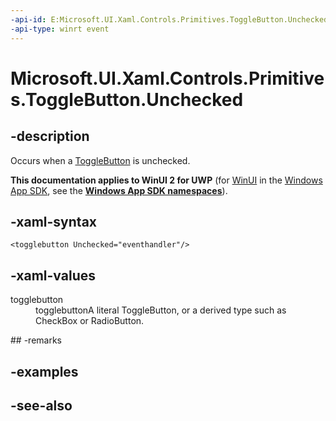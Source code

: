 ```yaml
---
-api-id: E:Microsoft.UI.Xaml.Controls.Primitives.ToggleButton.Unchecked
-api-type: winrt event
---
```


<!-- Event syntax
public event Windows.UI.Xaml.RoutedEventHandler Unchecked
-->

# Microsoft.UI.Xaml.Controls.Primitives.ToggleButton.Unchecked

## -description
Occurs when a [ToggleButton](togglebutton.md) is unchecked.

**This documentation applies to WinUI 2 for UWP** (for [WinUI](/windows/apps/winui/winui3/) in the [Windows App SDK](/windows/apps/windows-app-sdk/), see the **[Windows App SDK namespaces](/windows/windows-app-sdk/api/winrt/)**).

## -xaml-syntax
```xaml
<togglebutton Unchecked="eventhandler"/>
```


## -xaml-values
<dl><dt>togglebutton</dt><dd>togglebuttonA literal ToggleButton, or a derived type such as CheckBox or RadioButton.</dd>
</dl>
## -remarks

## -examples

## -see-also
